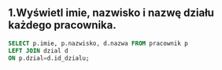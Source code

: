 ## 1.Wyświetl imie, nazwisko i nazwę działu każdego pracownika.

```sql
SELECT p.imie, p.nazwisko, d.nazwa FROM pracownik p 
LEFT JOIN dzial d 
ON p.dzial=d.id_dzialu;
```
